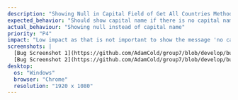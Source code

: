```yaml
---
description: "Showing Null in Capital Field of Get All Countries Method"
expected_behavior: "Should show capital name if there is no capital name, need to show 'no capital' message instead of null"
actual_behaviour: "Showing null instead of capital name"
priority: "P4"
impact: "Low impact as that is not important to show the message 'no capital' instead of null"
screenshots: |
  [Bug Screenshot 1](https://github.com/AdamCold/group7/blob/develop/bug_reports/bugs_image/bug1.png)
  [Bug Screenshot 2](https://github.com/AdamCold/group7/blob/develop/bug_reports/bugs_image/bug1.1.png)
desktop:
  os: "Windows"
  browser: "Chrome"
  resolution: "1920 x 1080"
---
```

